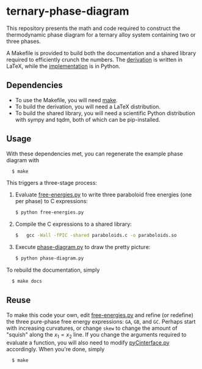 # ternary-phase-diagram

This repository presents the math and code required to construct the
thermodynamic phase diagram for a ternary alloy system containing two or three
phases.

A Makefile is provided to build both the documentation and a shared library
required to efficiently crunch the numbers. The
[derivation](ternary-diagram.tex) is written in LaTeX, while the
[implementation](phase-diagram.py) is in Python.

## Dependencies

- To use the Makefile, you will need [make](https://www.gnu.org/software/make/).
- To build the derivation, you will need a LaTeX distribution.
- To build the shared library, you will need a scientific Python distribution
  with sympy and tqdm, both of which can be pip-installed.

## Usage

With these dependencies met, you can regenerate the example phase diagram with

```bash
  $ make
```

This triggers a three-stage process:

1. Evaluate [free-energies.py](free-energies.py) to write three paraboloid
   free energies (one per phase) to C expressions:
    ```bash
    $ python free-energies.py
    ```
2. Compile the C expressions to a shared library:
    ```bash
    $ 	gcc -Wall -fPIC -shared paraboloids.c -o paraboloids.so
    ```
3. Execute [phase-diagram.py](phase-diagram.py) to draw the pretty picture:
    ```bash
    $ python phase-diagram.py
    ```

To rebuild the documentation, simply

```bash
  $ make docs
```

## Reuse

To make this code your own, edit [free-energies.py](free-energies.py) and refine
(or redefine) the three pure-phase free energy expressions: `GA`, `GB`, and
`GC`. Perhaps start with increasing curvatures, or change `skew` to change the
amount of "squish" along the $x_1 = x_2$ line. If you change the arguments
required to evaluate a function, you will also need to modify
[pyCinterface.py](pyCinterface.py) accordingly. When you're done, simply

```bash
  $ make
```
